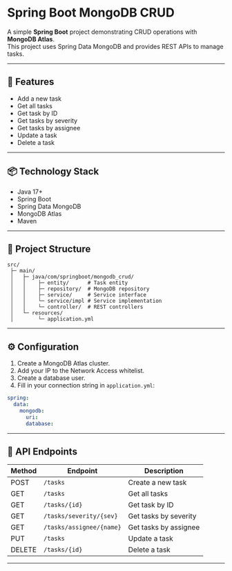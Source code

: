 # Spring Boot MongoDB CRUD

A simple **Spring Boot** project demonstrating CRUD operations with **MongoDB Atlas**.  
This project uses Spring Data MongoDB and provides REST APIs to manage tasks.

---

## 🚀 Features

- Add a new task
- Get all tasks
- Get task by ID
- Get tasks by severity
- Get tasks by assignee
- Update a task
- Delete a task

---

## 📦 Technology Stack

- Java 17+
- Spring Boot
- Spring Data MongoDB
- MongoDB Atlas
- Maven

---

## 📁 Project Structure

```
src/
 ├─ main/
 │   ├─ java/com/springboot/mongodb_crud/
 │   │    ├─ entity/      # Task entity
 │   │    ├─ repository/  # MongoDB repository
 │   │    ├─ service/     # Service interface
 │   │    └─ service/impl # Service implementation
 │   │    └─ controller/  # REST controllers
 │   └─ resources/
 │        └─ application.yml
```

---

## ⚙️ Configuration

1. Create a MongoDB Atlas cluster.
2. Add your IP to the Network Access whitelist.
3. Create a database user.
4. Fill in your connection string in `application.yml`:

```yaml
spring:
  data:
    mongodb:
      uri:
      database:
```

---

## 🔗 API Endpoints

| Method | Endpoint                 | Description           |
| ------ | ------------------------ | --------------------- |
| POST   | `/tasks`                 | Create a new task     |
| GET    | `/tasks`                 | Get all tasks         |
| GET    | `/tasks/{id}`            | Get task by ID        |
| GET    | `/tasks/severity/{sev}`  | Get tasks by severity |
| GET    | `/tasks/assignee/{name}` | Get tasks by assignee |
| PUT    | `/tasks`                 | Update a task         |
| DELETE | `/tasks/{id}`            | Delete a task         |

---
